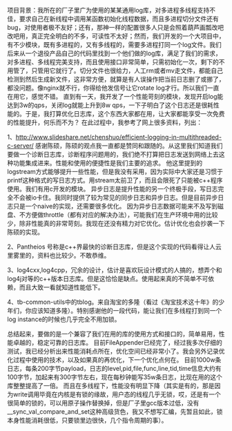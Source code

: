 项目背景：我所在的厂子里广为使用的某某通用log库，对多进程多线程支持不佳，要求自己在新线程中调用某函数初始化线程数据，而且多进程切分文件还有bug，对使用者极不友好；还有，那神一样的配置很多人只是会照着葫芦画瓢改吧改吧用，真正完全明白的不多，可读性不太好；然而，我们开发的一个大项目中，有不少模块，既有多进程的，又有多线程的，需要多进程打同一个log文件。我们后来从一个退役产品自己的代码里找到一个他们做的log库，满足了我们的需求，对多进程、多线程完美支持，而且使用接口非常简单，只需初始化一次，剩下的不用管了，只管用它就行了。切分文件也很给力，人工rm或者mv走文件，都能自己检测到然后生成新文件，这非常方便，就算是有人误操作把当前日志删了或挪了，都没问题。像nginx就不行，你得给他发信号让它rotate log才行。所以我们一直在用它，感觉不错。
直到有一天，我开发了一个性能苛刻的模块，发现开启log能达到3w的qps，关闭log就能上升到8w qps，一下子明白了这个日志还是很耗性能的。于是，我打算优化日志库，这个东西大家都在用，让大家都能享受一次免费的性能提升，何乐而不为？
在此过程中，我参考了网上很多资料，列出：

1、http://www.slideshare.net/chenshuo/efficient-logging-in-multithreaded-c-server/
感谢陈硕，陈硕的观点我一直都是赞同和跟随的。从这里我们知道我们要做一个诊断日志库，诊断程序问题用的，我们绝不打算把日志发送到网络上去这种功能集成进来。性能和使用的便捷性是我们主要的追求。
他这里提到的logstream方式能够提升一些性能，但是我没有采用，因为实际中大家还是习惯于printf这种格式的写日志方式。用stream太前卫了，而且会限死了只能被c++程序使用。我们有用c开发的模块。
异步日志是提升性能的另一个终极手段，写日志完全不会被io卡住。我同时提供了较为常见的同步日志和异步日志。但是目前异步日志只是一个naive的实现，还需要很多优化。
因为异步日志数据可能来不及写到磁盘、不方便做throttle（都有对应的解决办法），可能我们在生产环境中用的比较少，除非性能真的非常苛刻。我现在还没有精力对它优化。估计优化也会抄袭一下陈硕的实现。

2、Pantheios 号称是c++界最快的诊断日志库，但是这个实现的代码看得让人云里雾里的，资料也比较少。不敢恭维。

3、log4cxx,log4cpp，冗余的设计，估计是喜欢玩设计模式的人搞的，想弄个和log4j对等的c++版本日志库。但是这恰恰是缺点。使用起来真的不简单不可依赖，而且大致一看就知道性能低下。

4、tb-common-utils中的tblog。来自淘宝的多隆（看过《淘宝技术这十年》的少年们，你应该知道多隆）。特别感谢他的一段代码，能让我们在多线程打到同一个log instance的时候也几乎完全不用加锁。

总结起来，要做的是一个兼容了我们在用的库的使用方式和接口的，简单易用，性能卓越的，稳定可靠的日志库。
目前FileAppender已经完了，经过我多次仔细的测试，我已经分析出来性能消耗点所在，优化空间已经非常小了。我会另外记录优化过程中使用的技术，以及如果真的再优化，下一个优化点何在。
目前1000w条日志，每条200字节payload，日志的level,pid,file,func,line,tid,time信息大约有100字节，加起来有300字节左右，现在每秒钟能写35w条日志，比现在用的这个库整整提高了一倍。
而且在多线程下，性能没有明显下降（其实是有的，那是因为write调用毕竟在内核是有锁的缘故，用户态的线程几乎无锁，哎，还是有一个很简单的锁的，可以用原子操作替换掉，但是厂子里gcc版本过低，没有__sync_val_compare_and_set这种高级货色，我又不想写汇编，先暂且如此，锁本身性能消耗很低，只要锁里边很快，几个指令周期的事）。
